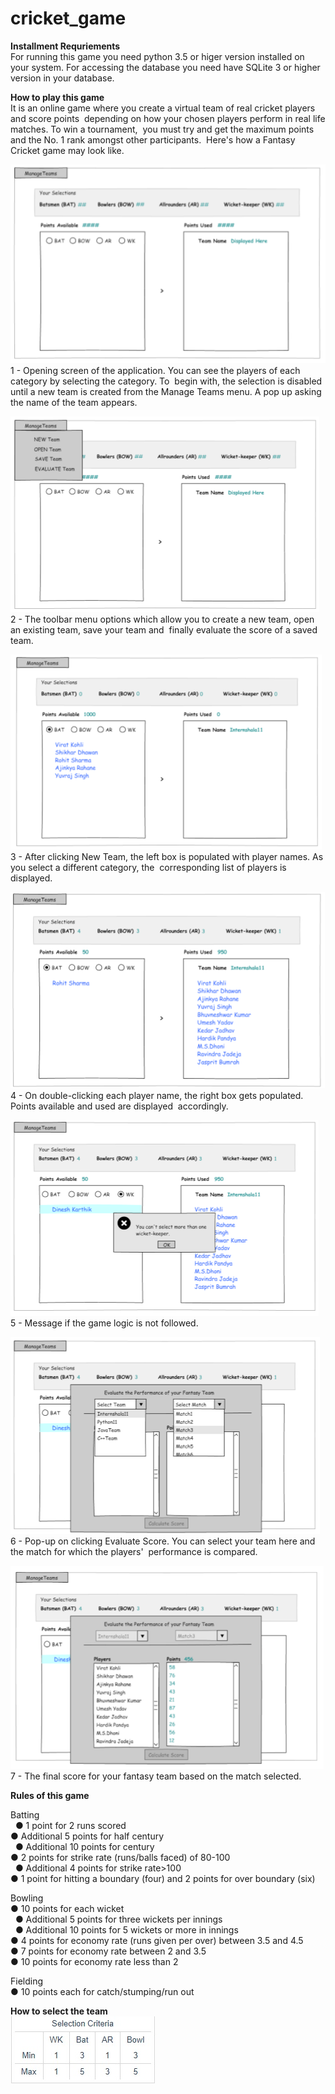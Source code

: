 # cricket_game
**Installment Requriements**<br/>
For running this game you need python 3.5 or higer version installed on your system.
For accessing the database you need have SQLite 3 or higher version in your database.

**How to play this game**<br/>
It is an online game where you create a virtual team of real cricket players and score points  depending on how your chosen players perform in real life matches. To win a tournament,  you must try and get the maximum points and the No. 1 rank amongst other participants.  Here's how a Fantasy Cricket game may look like. 

 ![alt text](Cirket.PNG)<br/>
1 - Opening screen of the application. You can see the players of each category by selecting the category. To  begin with, the selection is disabled until a new team is created from the Manage Teams menu. A pop up asking  the name of the team appears. 
 
 ![alt text](Circket_1.PNG)<br/>
2 - The toolbar menu options which allow you to create a new team, open an existing team, save your team and  finally evaluate the score of a saved team.
 
 ![alt text](Cirket_2.PNG)<br/>
 3 - After clicking New Team, the left box is populated with player names. As you select a different category, the  corresponding list of players is displayed. 

![alt text](Circket_3.PNG)<br/>
4 - On double-clicking each player name, the right box gets populated. Points available and used are displayed  accordingly. 

![alt text](Circket_2.PNG)<br/>
5 - Message if the game logic is not followed.

![alt text](Circket_4.PNG)<br/>
6 - Pop-up on clicking Evaluate Score. You can select your team here and the match for which the players'  performance is compared.  

![alt text](Circket_5.PNG)<br/>
7 - The final score for your fantasy team based on the match selected.

**Rules of this game**<br/>

Batting <br/> 
● 1 point for 2 runs scored<br/>
● Additional 5 points for half century<br/>  
● Additional 10 points for century<br/>
● 2 points for strike rate (runs/balls faced) of 80-100<br/>  
● Additional 4 points for strike rate>100<br/>
● 1 point for hitting a boundary (four) and 2 points for over boundary (six)<br/>

Bowling <br/>
● 10 points for each wicket<br/>  
● Additional 5 points for three wickets per innings<br/>  
● Additional 10 points for 5 wickets or more in innings<br/> 
● 4 points for economy rate (runs given per over) between 3.5 and 4.5<br/> 
● 7  points for economy rate between 2 and 3.5<br/>
● 10 points for economy rate less than 2<br/>

Fielding <br/>
● 10 points each for catch/stumping/run out<br/>

**How to select the team**<br/>
![alt text](criteria.jpg)



 

